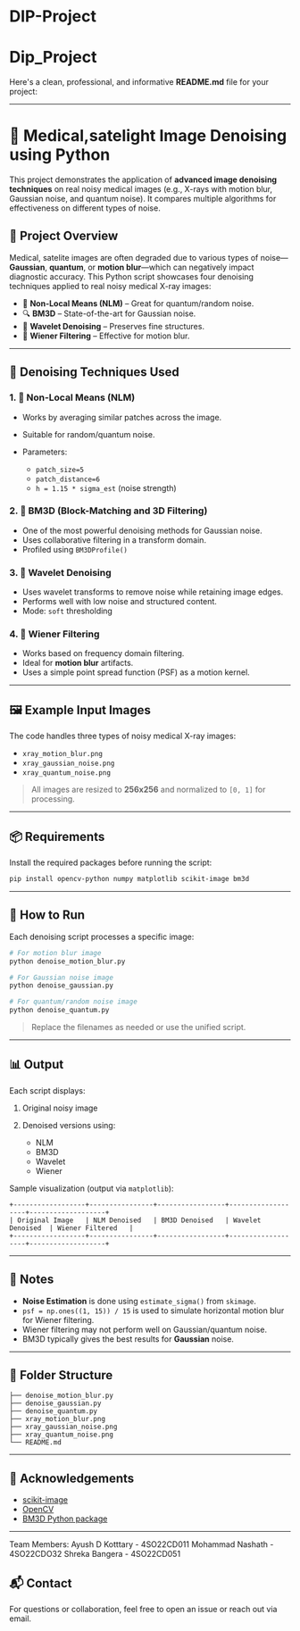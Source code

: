 # DIP-Project
# Dip_Project

Here's a clean, professional, and informative **README.md** file for your project:

---

# 🧠 Medical,satelight Image Denoising using Python

This project demonstrates the application of **advanced image denoising techniques** on real noisy medical images (e.g., X-rays with motion blur, Gaussian noise, and quantum noise). It compares multiple algorithms for effectiveness on different types of noise.

## 📂 Project Overview

Medical, satelite images are often degraded due to various types of noise—**Gaussian**, **quantum**, or **motion blur**—which can negatively impact diagnostic accuracy. This Python script showcases four denoising techniques applied to real noisy medical X-ray images:

* 🧩 **Non-Local Means (NLM)** – Great for quantum/random noise.
* 🔍 **BM3D** – State-of-the-art for Gaussian noise.
* 🌊 **Wavelet Denoising** – Preserves fine structures.
* 🚗 **Wiener Filtering** – Effective for motion blur.

---

## 🧪 Denoising Techniques Used

### 1. 📍 Non-Local Means (NLM)

* Works by averaging similar patches across the image.
* Suitable for random/quantum noise.
* Parameters:

  * `patch_size=5`
  * `patch_distance=6`
  * `h = 1.15 * sigma_est` (noise strength)

### 2. 📍 BM3D (Block-Matching and 3D Filtering)

* One of the most powerful denoising methods for Gaussian noise.
* Uses collaborative filtering in a transform domain.
* Profiled using `BM3DProfile()`

### 3. 📍 Wavelet Denoising

* Uses wavelet transforms to remove noise while retaining image edges.
* Performs well with low noise and structured content.
* Mode: `soft` thresholding

### 4. 📍 Wiener Filtering

* Works based on frequency domain filtering.
* Ideal for **motion blur** artifacts.
* Uses a simple point spread function (PSF) as a motion kernel.

---

## 🖼 Example Input Images

The code handles three types of noisy medical X-ray images:

* `xray_motion_blur.png`
* `xray_gaussian_noise.png`
* `xray_quantum_noise.png`

> All images are resized to **256x256** and normalized to `[0, 1]` for processing.

---

## 📦 Requirements

Install the required packages before running the script:

```bash
pip install opencv-python numpy matplotlib scikit-image bm3d
```

---

## 🚀 How to Run

Each denoising script processes a specific image:

```bash
# For motion blur image
python denoise_motion_blur.py

# For Gaussian noise image
python denoise_gaussian.py

# For quantum/random noise image
python denoise_quantum.py
```

> Replace the filenames as needed or use the unified script.

---

## 📊 Output

Each script displays:

1. Original noisy image
2. Denoised versions using:

   * NLM
   * BM3D
   * Wavelet
   * Wiener

Sample visualization (output via `matplotlib`):

```
+------------------+----------------+-----------------+-------------------+-------------------+
| Original Image   | NLM Denoised   | BM3D Denoised   | Wavelet Denoised  | Wiener Filtered   |
+------------------+----------------+-----------------+-------------------+-------------------+
```

---

## 📌 Notes

* **Noise Estimation** is done using `estimate_sigma()` from `skimage`.
* `psf = np.ones((1, 15)) / 15` is used to simulate horizontal motion blur for Wiener filtering.
* Wiener filtering may not perform well on Gaussian/quantum noise.
* BM3D typically gives the best results for **Gaussian** noise.

---

## 📁 Folder Structure

```
├── denoise_motion_blur.py
├── denoise_gaussian.py
├── denoise_quantum.py
├── xray_motion_blur.png
├── xray_gaussian_noise.png
├── xray_quantum_noise.png
└── README.md
```

---

## 🤝 Acknowledgements

* [scikit-image](https://scikit-image.org/)
* [OpenCV](https://opencv.org/)
* [BM3D Python package](https://pypi.org/project/bm3d/)

---

Team Members:
Ayush D Kotttary - 4SO22CD011
Mohammad Nashath - 4SO22CDO32
Shreka Bangera   - 4SO22CD051

## 📬 Contact

For questions or collaboration, feel free to open an issue or reach out via email.
